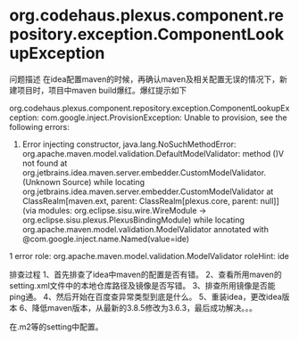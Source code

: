 # org.codehaus.plexus.component.repository.exception.ComponentLookupException

问题描述
在idea配置maven的时候，再确认maven及相关配置无误的情况下，新建项目时，项目中maven build爆红。爆红提示如下

org.codehaus.plexus.component.repository.exception.ComponentLookupException: com.google.inject.ProvisionException: Unable to provision, see the following errors:
 
1) Error injecting constructor, java.lang.NoSuchMethodError: org.apache.maven.model.validation.DefaultModelValidator: method <init>()V not found
  at org.jetbrains.idea.maven.server.embedder.CustomModelValidator.<init>(Unknown Source)
  while locating org.jetbrains.idea.maven.server.embedder.CustomModelValidator
  at ClassRealm[maven.ext, parent: ClassRealm[plexus.core, parent: null]] (via modules: org.eclipse.sisu.wire.WireModule -> org.eclipse.sisu.plexus.PlexusBindingModule)
  while locating org.apache.maven.model.validation.ModelValidator annotated with @com.google.inject.name.Named(value=ide)
 
1 error
      role: org.apache.maven.model.validation.ModelValidator
  roleHint: ide

排查过程
1、首先排查了idea中maven的配置是否有错。
2、查看所用maven的setting.xml文件中的本地仓库路径及镜像是否写错。
3、排查所用镜像是否能ping通。
4、然后开始在百度查异常类型到底是什么。
5、重装idea，更改idea版本
6、降低maven版本，从最新的3.8.5修改为3.6.3，最后成功解决。。。



在.m2等的setting中配置。
